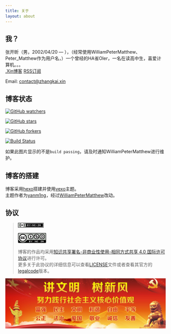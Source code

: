 ```yaml
---
title: 关于
layout: about
---
```

## 我？

张开昕（男，2002/04/20 — ），（经常使用WilliamPeterMatthew、Peter_Matthew作为用户名，）一个曾经的HA省OIer，一名在读高中生，喜爱计算机。。。  
[.Xin博客](https://www.zhangkai.xin/) [RSS订阅](https://www.zhangkai.xin/atom.xml)  

<script> 
	var online= new Array(); 
</script> 
<script src="http://webpresence.qq.com/getonline?Type=1&1145232806:"></script> 
<script> 
	if(online[0]==0) 
		document.write("<a target='_blank' href='http://sighttp.qq.com/authd?IDKEY=950ae6bebc382b5f992bb615a23334fb90cbfae4201b1473'><img border='0'  src='/pic/offline_qq_1.png' alt='发送QQ离线留言' title='发送QQ离线留言'/></a>"); 
	else 
		document.write("<a target='_blank' href='http://sighttp.qq.com/authd?IDKEY=950ae6bebc382b5f992bb615a23334fb90cbfae4201b1473'><img border='0'  src='/pic/qq_1.png' alt='与我进行QQ交谈' title='与我进行QQ交谈'/></a>"); 
</script>

Email: contact@zhangkai.xin

## 博客状态
[![GitHub watchers](https://img.shields.io/github/watchers/WilliamPeterMatthew/williampetermatthew.github.io.svg?style=social&label=Watch)](https://github.com/WilliamPeterMatthew/williampetermatthew.github.io)

[![GitHub stars](https://img.shields.io/github/stars/WilliamPeterMatthew/williampetermatthew.github.io.svg?style=social&label=Star)](https://github.com/WilliamPeterMatthew/williampetermatthew.github.io)

[![GitHub forkers](https://img.shields.io/github/forks/WilliamPeterMatthew/williampetermatthew.github.io.svg?style=social&label=Fork)](https://github.com/WilliamPeterMatthew/williampetermatthew.github.io)

[![Build Status](https://api.travis-ci.com/WilliamPeterMatthew/williampetermatthew.github.io.svg?branch=source)](https://travis-ci.com/WilliamPeterMatthew/williampetermatthew.github.io)

如果此图片显示的不是`build passing`，请及时通知WilliamPeterMatthew进行维护。

## 博客的搭建
博客采用[hexo](https://hexo.io/)搭建并使用[vexo](https://github.com/yanm1ng/hexo-theme-vexo)主题。  
主题作者为[yanm1ng](https://github.com/yanm1ng)，经过[WilliamPeterMatthew](https://github.com/WilliamPeterMatthew)改动。  

## 协议
> [![知识共享许可协议](/pic/license/BY-NC-SA_80x15.png)](https://creativecommons.org/licenses/by-nc-sa/4.0/deed.zh)  
> 
> [![知识共享许可协议](/pic/license/BY-NC-SA_88x31.png)](https://creativecommons.org/licenses/by-nc-sa/4.0/deed.zh)  
> 
> 博客的作品均采用[知识共享署名-非商业性使用-相同方式共享 4.0 国际许可协议](https://creativecommons.org/licenses/by-nc-sa/4.0/deed.zh)进行许可。  
> 更多关于此协议的详细信息可以查看[LICENSE](https://github.com/WilliamPeterMatthew/williampetermatthew.github.io/blob/master/LICENSE-zh_CN)文件或者查看其官方的[legalcode](https://creativecommons.org/licenses/by-nc-sa/4.0/legalcode.zh-Hans)版本。

![](/pic/0076VEu5ly1g09gtou8spj30u009eacd.jpg)
